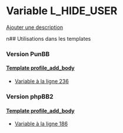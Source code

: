 # Variable L_HIDE_USER
[Ajouter une description](https://fa-tvars.appspot.com/L_HIDE_USER)

n## Utilisations dans les templates

### Version PunBB

#### [Template profile_add_body](punbb/profile_add_body.md)
* [Variable à la ligne 236](../punbb/profile_add_body.tpl#L236)

### Version phpBB2

#### [Template profile_add_body](subsilver/profile_add_body.md)
* [Variable à la ligne 186](../subsilver/profile_add_body.tpl#L186)